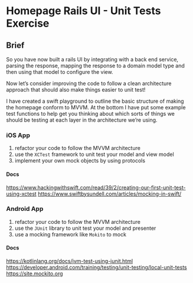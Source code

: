 # Homepage Rails UI - Unit Tests Exercise

## Brief

So you have now built a rails UI by integrating with a back end service, parsing the response, mapping the response to a domain model type and then using that model to configure the view. 

Now let’s consider improving the code to follow a clean architecture approach that should also make things easier to unit test! 

I have created a swift playground to outline the basic structure of making the homepage conform to MVVM. At the bottom I have put some example test functions to help get you thinking about which sorts of things we should be testing at each layer in the architecture we’re using. 

### iOS App

1. refactor your code to follow the MVVM architecture
2. use the `XCTest` framework to unit test your model and view model
3. implement your own mock objects by using protocols


#### Docs
https://www.hackingwithswift.com/read/39/2/creating-our-first-unit-test-using-xctest
https://www.swiftbysundell.com/articles/mocking-in-swift/

### Android App

1. refactor your code to follow the MVVM architecture  
2. use the `JUnit` library to unit test your model and presenter
3. use a mocking framework like `Mokito` to mock 

#### Docs
https://kotlinlang.org/docs/jvm-test-using-junit.html
https://developer.android.com/training/testing/unit-testing/local-unit-tests
https://site.mockito.org
